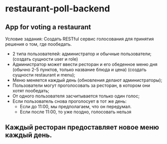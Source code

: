 # restaurant-poll-backend
App for voting a restaurant
---
Условие задания:
Создать RESTful сервис голосования для принятия решения о том, где пообедать.
 * 2 типа пользователей: администратор и обычные пользователи; (создать сущности user и role)
 * Администратор может ввести ресторан и его обеденное меню дня (обычно 2-5 пунктов, только название блюда и цена) (создать сущности restaurant и menu);
 * Меню меняется каждый день (обновления делают администраторы);
 * Пользователи могут проголосовать за ресторан, в котором они хотят пообедать;
 * От одного пользователя засчитывается только один голос;
 * Если пользователь снова проголосует в тот же день:
    - Если до 11:00, мы предполагаем, что он передумал.
    - Если после 11:00, то уже поздно, голосовать нельзя

Каждый ресторан предоставляет новое меню каждый день.
---
